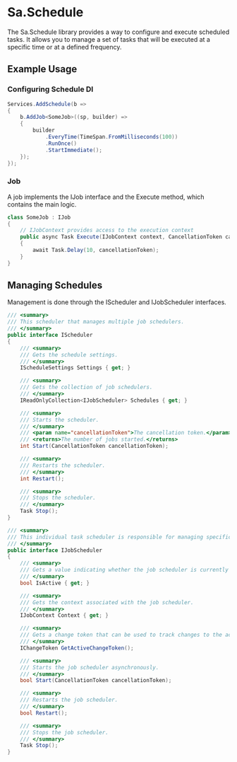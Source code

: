 # Sa.Schedule

The Sa.Schedule library provides a way to configure and execute scheduled tasks. It allows you to manage a set of tasks that will be executed at a specific time or at a defined frequency.


## Example Usage

### Configuring Schedule DI

```csharp
Services.AddSchedule(b =>
{
    b.AddJob<SomeJob>((sp, builder) =>
    {
        builder
            .EveryTime(TimeSpan.FromMilliseconds(100))
            .RunOnce()
            .StartImmediate();
    });
});
```

### Job

A job implements the IJob interface and the Execute method, which contains the main logic.

```csharp
class SomeJob : IJob
{
    // IJobContext provides access to the execution context
    public async Task Execute(IJobContext context, CancellationToken cancellationToken)
    {
        await Task.Delay(10, cancellationToken);
    }
}
```


## Managing Schedules

Management is done through the IScheduler and IJobScheduler interfaces.

```csharp
/// <summary>
/// This scheduler that manages multiple job schedulers.
/// </summary>
public interface IScheduler
{
    /// <summary>
    /// Gets the schedule settings.
    /// </summary>
    IScheduleSettings Settings { get; }

    /// <summary>
    /// Gets the collection of job schedulers.
    /// </summary>
    IReadOnlyCollection<IJobScheduler> Schedules { get; }

    /// <summary>
    /// Starts the scheduler.
    /// </summary>
    /// <param name="cancellationToken">The cancellation token.</param>
    /// <returns>The number of jobs started.</returns>
    int Start(CancellationToken cancellationToken);

    /// <summary>
    /// Restarts the scheduler.
    /// </summary>
    int Restart();

    /// <summary>
    /// Stops the scheduler.
    /// </summary>
    Task Stop();
}

/// <summary>
/// This individual task scheduler is responsible for managing specific tasks.
/// </summary>
public interface IJobScheduler
{
    /// <summary>
    /// Gets a value indicating whether the job scheduler is currently active.
    /// </summary>
    bool IsActive { get; }

    /// <summary>
    /// Gets the context associated with the job scheduler.
    /// </summary>
    IJobContext Context { get; }

    /// <summary>
    /// Gets a change token that can be used to track changes to the active state of the scheduler.
    /// </summary>
    IChangeToken GetActiveChangeToken();

    /// <summary>
    /// Starts the job scheduler asynchronously.
    /// </summary>
    bool Start(CancellationToken cancellationToken);

    /// <summary>
    /// Restarts the job scheduler.
    /// </summary>
    bool Restart();

    /// <summary>
    /// Stops the job scheduler.
    /// </summary>
    Task Stop();
}

```